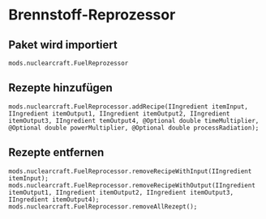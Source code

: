# Brennstoff-Reprozessor

## Paket wird importiert
`mods.nuclearcraft.FuelReprozessor`

## Rezepte hinzufügen
```zenscript
mods.nuclearcraft.FuelReprocessor.addRecipe(IIngredient itemInput, IIngredient itemOutput1, IIngredient itemOutput2, IIngredient itemOutput3, IIngredient temOutput4, @Optional double timeMultiplier, @Optional double powerMultiplier, @Optional double processRadiation);
```

## Rezepte entfernen
```zenscript
mods.nuclearcraft.FuelReprocessor.removeRecipeWithInput(IIngredient itemInput);
mods.nuclearcraft.FuelReprocessor.removeRecipeWithOutput(IIngredient itemOutput1, IIngredient itemOutput2, IIngredient itemOutput3, IIngredient itemOutput4);
mods.nuclearcraft.FuelReprocessor.removeAllRezept();
```